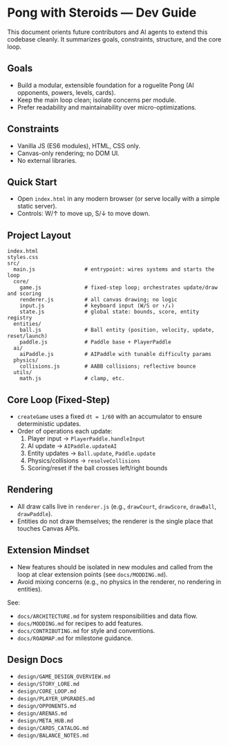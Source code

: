 # Pong with Steroids — Dev Guide

This document orients future contributors and AI agents to extend this codebase cleanly. It summarizes goals, constraints, structure, and the core loop.

## Goals
- Build a modular, extensible foundation for a roguelite Pong (AI opponents, powers, levels, cards).
- Keep the main loop clean; isolate concerns per module.
- Prefer readability and maintainability over micro-optimizations.

## Constraints
- Vanilla JS (ES6 modules), HTML, CSS only.
- Canvas-only rendering; no DOM UI.
- No external libraries.

## Quick Start
- Open `index.html` in any modern browser (or serve locally with a simple static server).
- Controls: W/↑ to move up, S/↓ to move down.

## Project Layout
```text
index.html
styles.css
src/
  main.js                # entrypoint: wires systems and starts the loop
  core/
    game.js              # fixed-step loop; orchestrates update/draw and scoring
    renderer.js          # all canvas drawing; no logic
    input.js             # keyboard input (W/S or ↑/↓)
    state.js             # global state: bounds, score, entity registry
  entities/
    ball.js              # Ball entity (position, velocity, update, reset/launch)
    paddle.js            # Paddle base + PlayerPaddle
  ai/
    aiPaddle.js          # AIPaddle with tunable difficulty params
  physics/
    collisions.js        # AABB collisions; reflective bounce
  utils/
    math.js              # clamp, etc.
```

## Core Loop (Fixed-Step)
- `createGame` uses a fixed `dt = 1/60` with an accumulator to ensure deterministic updates.
- Order of operations each update:
  1) Player input → `PlayerPaddle.handleInput`
  2) AI update → `AIPaddle.updateAI`
  3) Entity updates → `Ball.update`, `Paddle.update`
  4) Physics/collisions → `resolveCollisions`
  5) Scoring/reset if the ball crosses left/right bounds

## Rendering
- All draw calls live in `renderer.js` (e.g., `drawCourt`, `drawScore`, `drawBall`, `drawPaddle`).
- Entities do not draw themselves; the renderer is the single place that touches Canvas APIs.

## Extension Mindset
- New features should be isolated in new modules and called from the loop at clear extension points (see `docs/MODDING.md`).
- Avoid mixing concerns (e.g., no physics in the renderer, no rendering in entities).

See:
- `docs/ARCHITECTURE.md` for system responsibilities and data flow.
- `docs/MODDING.md` for recipes to add features.
- `docs/CONTRIBUTING.md` for style and conventions.
- `docs/ROADMAP.md` for milestone guidance.

## Design Docs
- `design/GAME_DESIGN_OVERVIEW.md`
- `design/STORY_LORE.md`
- `design/CORE_LOOP.md`
- `design/PLAYER_UPGRADES.md`
- `design/OPPONENTS.md`
- `design/ARENAS.md`
- `design/META_HUB.md`
- `design/CARDS_CATALOG.md`
- `design/BALANCE_NOTES.md`

